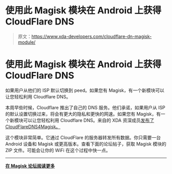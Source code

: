# 使用此 Magisk 模块在 Android 上获得 CloudFlare DNS

> 原文：<https://www.xda-developers.com/cloudflare-dn-magisk-module/>

# 使用此 Magisk 模块在 Android 上获得 CloudFlare DNS

如果用户从他们的 ISP 默认切换到 peed。如果您有 Magisk，有一个新模块可以让您轻松利用 Cloudflare DNS。

本周早些时候，Cloudflare 推出了自己的 DNS 服务。他们承诺，如果用户从 ISP 的默认设置切换过来，将会有更大的隐私和更快的网速。如果您有 Magisk，有一个新模块可以让您轻松利用 Cloudflare DNS。来自的 XDA 资深成员[发布了 CloudFlareDNS4Magisk。](https://forum.xda-developers.com/member.php?u=5332893)

这个模块非常简单。它通过 CloudFlare 的服务器转发所有数据。你只需要一台 Android 设备和 Magisk 或更高版本。查看下面的论坛帖子，获取 Magisk 模块的 ZIP 文件。可能会让你的 WiFi 在这个过程中快一点。

* * *

[**在 Magisk 论坛阅读更多**](https://forum.xda-developers.com/apps/magisk/module-cloudfaredns4magisk-t3772375)